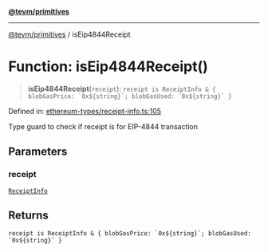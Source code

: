 [**@tevm/primitives**](../README.md)

***

[@tevm/primitives](../globals.md) / isEip4844Receipt

# Function: isEip4844Receipt()

> **isEip4844Receipt**(`receipt`): `` receipt is ReceiptInfo & { blobGasPrice: `0x${string}`; blobGasUsed: `0x${string}` } ``

Defined in: [ethereum-types/receipt-info.ts:105](https://github.com/evmts/primitives/blob/main/src/ethereum-types/receipt-info.ts#L105)

Type guard to check if receipt is for EIP-4844 transaction

## Parameters

### receipt

[`ReceiptInfo`](../interfaces/ReceiptInfo.md)

## Returns

`` receipt is ReceiptInfo & { blobGasPrice: `0x${string}`; blobGasUsed: `0x${string}` } ``

